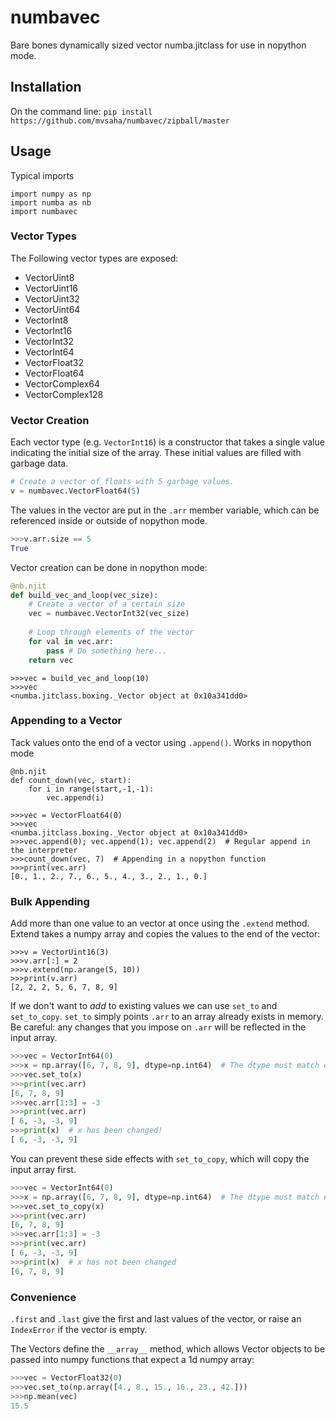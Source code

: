 # numbavec
Bare bones dynamically sized vector numba.jitclass for use in nopython mode.

## Installation
On the command line:
    ```pip install https://github.com/mvsaha/numbavec/zipball/master```

## Usage
Typical imports
```
import numpy as np
import numba as nb
import numbavec
```
### Vector Types
The Following vector types are exposed:

+ VectorUint8
+ VectorUint16
+ VectorUint32
+ VectorUint64
+ VectorInt8
+ VectorInt16
+ VectorInt32
+ VectorInt64
+ VectorFloat32
+ VectorFloat64
+ VectorComplex64
+ VectorComplex128

### Vector Creation
Each vector type (e.g. `VectorInt16`) is a constructor that takes a single value indicating the initial size of the array. These initial values are filled with garbage data.
```python
# Create a vector of floats with 5 garbage values.
v = numbavec.VectorFloat64(5)
```
The values in the vector are put in the `.arr` member variable, which can be referenced inside or outside of nopython mode.
```python
>>>v.arr.size == 5
True
```
Vector creation can be done in nopython mode:
```python
@nb.njit
def build_vec_and_loop(vec_size):
    # Create a vector of a certain size
    vec = numbavec.VectorInt32(vec_size)
    
    # Loop through elements of the vector
    for val in vec.arr:
        pass # Do something here...
    return vec
```
```
>>>vec = build_vec_and_loop(10)
>>>vec
<numba.jitclass.boxing._Vector object at 0x10a341dd0>
```
### Appending to a Vector
Tack values onto the end of a vector using `.append()`. Works in nopython mode
```
@nb.njit
def count_down(vec, start):
    for i in range(start,-1,-1):
        vec.append(i)
```
```
>>>vec = VectorFloat64(0)
>>>vec
<numba.jitclass.boxing._Vector object at 0x10a341dd0>
>>>vec.append(0); vec.append(1); vec.append(2)  # Regular append in the interpreter
>>>count_down(vec, 7)  # Appending in a nopython function
>>>print(vec.arr)
[0., 1., 2., 7., 6., 5., 4., 3., 2., 1., 0.]
```

### Bulk Appending
Add more than one value to an vector at once using the `.extend` method. Extend takes a numpy array and copies the values to the end of the vector:
```
>>>v = VectorUint16(3)
>>>v.arr[:] = 2
>>>v.extend(np.arange(5, 10))
>>>print(v.arr)
[2, 2, 2, 5, 6, 7, 8, 9]
```
If we don't want to *add* to existing values we can use `set_to` and `set_to_copy`. `set_to` simply points `.arr` to an array already exists in memory. Be careful: any changes that you impose on `.arr` will be reflected in the input array.
```python
>>>vec = VectorInt64(0)
>>>x = np.array([6, 7, 8, 9], dtype=np.int64)  # The dtype must match exactly or an error will be raised
>>>vec.set_to(x)
>>>print(vec.arr)
[6, 7, 8, 9]
>>>vec.arr[1:3] = -3
>>>print(vec.arr)
[ 6, -3, -3, 9]
>>>print(x)  # x has been changed!
[ 6, -3, -3, 9]
```

You can prevent these side effects with `set_to_copy`, which will copy the input array first.
```python
>>>vec = VectorInt64(0)
>>>x = np.array([6, 7, 8, 9], dtype=np.int64)  # The dtype must match exactly or an error will be raised
>>>vec.set_to_copy(x)
>>>print(vec.arr)
[6, 7, 8, 9]
>>>vec.arr[1:3] = -3
>>>print(vec.arr)
[ 6, -3, -3, 9]
>>>print(x)  # x has not been changed
[6, 7, 8, 9]
```

### Convenience
`.first` and `.last` give the first and last values of the vector, or raise an `IndexError` if the vector is empty.

The Vectors define the `__array__` method, which allows Vector objects to be passed into numpy functions that expect a 1d numpy array:
```python
>>>vec = VectorFloat32(0)
>>>vec.set_to(np.array([4., 8., 15., 16., 23., 42.]))
>>>np.mean(vec)
15.5
```

